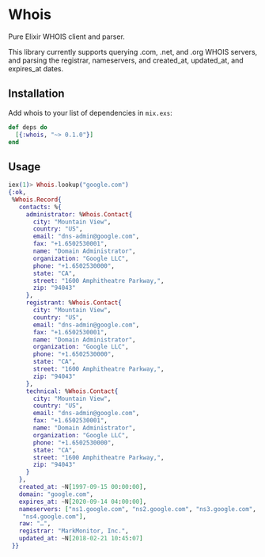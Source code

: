 # Whois

Pure Elixir WHOIS client and parser.

This library currently supports querying .com, .net, and .org WHOIS servers, and
parsing the registrar, nameservers, and created_at, updated_at, and expires_at
dates.

## Installation

Add whois to your list of dependencies in `mix.exs`:

```elixir
def deps do
  [{:whois, "~> 0.1.0"}]
end
```

## Usage

```elixir
iex(1)> Whois.lookup("google.com")
{:ok,
 %Whois.Record{
   contacts: %{
     administrator: %Whois.Contact{
       city: "Mountain View",
       country: "US",
       email: "dns-admin@google.com",
       fax: "+1.6502530001",
       name: "Domain Administrator",
       organization: "Google LLC",
       phone: "+1.6502530000",
       state: "CA",
       street: "1600 Amphitheatre Parkway,",
       zip: "94043"
     },
     registrant: %Whois.Contact{
       city: "Mountain View",
       country: "US",
       email: "dns-admin@google.com",
       fax: "+1.6502530001",
       name: "Domain Administrator",
       organization: "Google LLC",
       phone: "+1.6502530000",
       state: "CA",
       street: "1600 Amphitheatre Parkway,",
       zip: "94043"
     },
     technical: %Whois.Contact{
       city: "Mountain View",
       country: "US",
       email: "dns-admin@google.com",
       fax: "+1.6502530001",
       name: "Domain Administrator",
       organization: "Google LLC",
       phone: "+1.6502530000",
       state: "CA",
       street: "1600 Amphitheatre Parkway,",
       zip: "94043"
     }
   },
   created_at: ~N[1997-09-15 00:00:00],
   domain: "google.com",
   expires_at: ~N[2020-09-14 04:00:00],
   nameservers: ["ns1.google.com", "ns2.google.com", "ns3.google.com",
    "ns4.google.com"],
   raw: "…",
   registrar: "MarkMonitor, Inc.",
   updated_at: ~N[2018-02-21 10:45:07]
 }}
```
